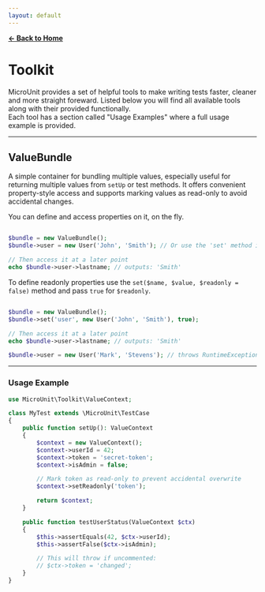 ```yaml
---
layout: default
---
```


**[← Back to Home](index.md)**

# Toolkit

MicroUnit provides a set of helpful tools to make writing tests faster, cleaner and more straight foreward.
Listed below you will find all available tools along with their provided functionally.  
Each tool has a section called "Usage Examples" where a full usage example is provided.

---

## ValueBundle

A simple container for bundling multiple values, especially useful for returning multiple values from `setUp` or test methods. It offers convenient property-style access and supports marking values as read-only to avoid accidental changes.

You can define and access properties on it, on the fly.

```php

$bundle = new ValueBundle();
$bundle->user = new User('John', 'Smith'); // Or use the 'set' method instead.

// Then access it at a later point
echo $bundle->user->lastname; // outputs: 'Smith'
```

To define readonly properties use the `set($name, $value, $readonly = false)` method and pass `true` for `$readonly`.

```php

$bundle = new ValueBundle();
$bundle->set('user', new User('John', 'Smith'), true);

// Then access it at a later point
echo $bundle->user->lastname; // outputs: 'Smith'

$bundle->user = new User('Mark', 'Stevens'); // throws RuntimeException
```

---

### Usage Example

```php
use MicroUnit\Toolkit\ValueContext;

class MyTest extends \MicroUnit\TestCase
{
    public function setUp(): ValueContext
    {
        $context = new ValueContext();
        $context->userId = 42;
        $context->token = 'secret-token';
        $context->isAdmin = false;

        // Mark token as read-only to prevent accidental overwrite
        $context->setReadonly('token');

        return $context;
    }

    public function testUserStatus(ValueContext $ctx)
    {
        $this->assertEquals(42, $ctx->userId);
        $this->assertFalse($ctx->isAdmin);

        // This will throw if uncommented:
        // $ctx->token = 'changed';
    }
}
```

